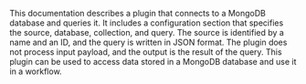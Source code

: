 This documentation describes a plugin that connects to a MongoDB database and queries it. It includes a configuration section that specifies the source, database, collection, and query. The source is identified by a name and an ID, and the query is written in JSON format. The plugin does not process input payload, and the output is the result of the query. This plugin can be used to access data stored in a MongoDB database and use it in a workflow.

